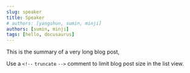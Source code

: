 ```yaml
---
slug: speaker
title: Speaker
# authors: [yangshun, sumin, minji]
authors: [sumin, minji]
tags: [hello, docusaurus]
---
```


This is the summary of a very long blog post,

Use a `<!--` `truncate` `-->` comment to limit blog post size in the list view.

<!-- truncate -->

